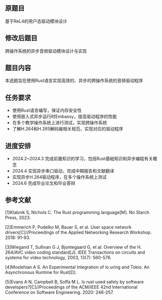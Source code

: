 ## 原题目

基于ReL4的⽤户态驱动模块设计

## 修改后题目

跨操作系统的异步音频驱动模块设计与实现

## 题目内容

本选题旨在使用Rust语言实现高效的、异步的跨操作系统的音频驱动程序

## 任务要求
- 使用Rust语言编写，保证内存安全性
- 使用嵌入式异步运行时Embassy，提高驱动程序的性能
- 在多个教学操作系统上进行测试，实现跨操作系统
- 了解H.264和H.265解码器相关规范，实现对应的驱动程序

## 进度安排

- 2024.2~2024.3 完成前置知识的学习，包括Rust基础知识和异步编程有关概念
- 2024.4 实现异步串口驱动，完成中期报告和文献翻译
- 实现异步H.264驱动程序，在多个操作系统上测试
- 2024.6 完成毕业论文和毕业答辩

## 参考文献

[1]Klabnik S, Nichols C. The Rust programming language[M]. No Starch Press, 2023.

[2]Emmerich P, Pudelko M, Bauer S, et al. User space network drivers[C]//Proceedings of the Applied Networking Research Workshop. 2018: 91-93.

[3]Wiegand T, Sullivan G J, Bjontegaard G, et al. Overview of the H. 264/AVC video coding standard[J]. IEEE Transactions on circuits and systems for video technology, 2003, 13(7): 560-576.

[4]Moslehian A S. An Experimental Integration of io uring and Tokio: An Asynchronous Runtime for Rust[D].

[5]Evans A N, Campbell B, Soffa M L. Is rust used safely by software developers?[C]//Proceedings of the ACM/IEEE 42nd International Conference on Software Engineering. 2020: 246-257.